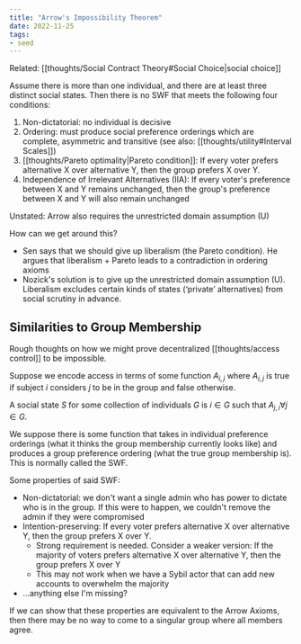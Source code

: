 ```yaml
---
title: "Arrow's Impossibility Theorem"
date: 2022-11-25
tags:
- seed
---
```


Related: [[thoughts/Social Contract Theory#Social Choice|social choice]]

Assume there is more than one individual, and there are at least three distinct social states. Then there is no SWF that meets the following four conditions:

1. Non-dictatorial: no individual is decisive
2. Ordering: must produce social preference orderings which are complete, asymmetric and transitive (see also: [[thoughts/utility#Interval Scales]])
3. [[thoughts/Pareto optimality|Pareto condition]]: If every voter prefers alternative X over alternative Y, then the group prefers X over Y.
4. Independence of Irrelevant Alternatives (IIA): If every voter's preference between X and Y remains unchanged, then the group's preference between X and Y will also remain unchanged

Unstated: Arrow also requires the unrestricted domain assumption (U)

How can we get around this? 
- Sen says that we should give up liberalism (the Pareto condition). He argues that liberalism + Pareto leads to a contradiction in ordering axioms
- Nozick's solution is to give up the unrestricted domain assumption (U). Liberalism excludes certain kinds of states (‘private’ alternatives) from social scrutiny in advance.

## Similarities to Group Membership
Rough thoughts on how we might prove decentralized [[thoughts/access control]] to be impossible.

Suppose we encode access in terms of some function $A_{i,j}$ where $A_{i,j}$ is true if subject $i$ considers $j$ to be in the group and false otherwise.

A social state $S$ for some collection of individuals $G$ is $i \in G$ such that $A_{j,i} \forall j \in G$.

We suppose there is some function that takes in individual preference orderings (what it thinks the group membership currently looks like) and produces a group preference ordering (what the true group membership is). This is normally called the SWF.

Some properties of said SWF:
- Non-dictatorial: we don't want a single admin who has power to dictate who is in the group. If this were to happen, we couldn't remove the admin if they were compromised
- Intention-preserving: If every voter prefers alternative X over alternative Y, then the group prefers X over Y.
	- Strong requirement is needed. Consider a weaker version: If the majority of voters prefers alternative X over alternative Y, then the group prefers X over Y
	- This may not work when we have a Sybil actor that can add new accounts to overwhelm the majority
- ...anything else I'm missing?

If we can show that these properties are equivalent to the Arrow Axioms, then there may be no way to come to a singular group where all members agree.